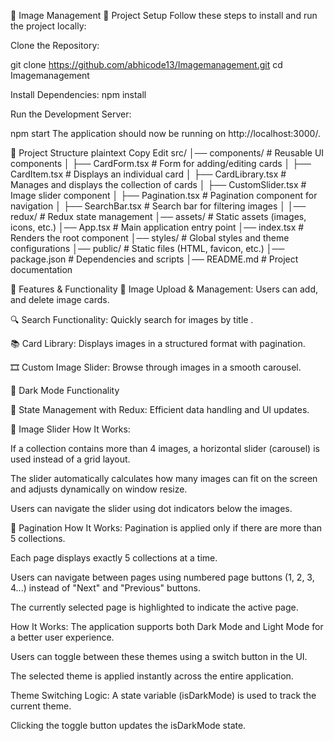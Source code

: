 📌 Image Management
🚀 Project Setup
Follow these steps to install and run the project locally:

Clone the Repository:


git clone https://github.com/abhicode13/Imagemanagement.git
cd Imagemanagement


Install Dependencies:
npm install



Run the Development Server:

npm start
The application should now be running on http://localhost:3000/.




📁 Project Structure
plaintext
Copy
Edit
src/
│── components/        # Reusable UI components
│   ├── CardForm.tsx       # Form for adding/editing cards
│   ├── CardItem.tsx       # Displays an individual card
│   ├── CardLibrary.tsx    # Manages and displays the collection of cards
│   ├── CustomSlider.tsx   # Image slider component
│   ├── Pagination.tsx     # Pagination component for navigation
│   ├── SearchBar.tsx      # Search bar for filtering images
│
│── redux/             # Redux state management
│── assets/            # Static assets (images, icons, etc.)
│── App.tsx            # Main application entry point
│── index.tsx          # Renders the root component
│── styles/            # Global styles and theme configurations
│── public/            # Static files (HTML, favicon, etc.)
│── package.json       # Dependencies and scripts
│── README.md          # Project documentation






🌟 Features & Functionality
📌 Image Upload & Management: Users can add, and delete image cards.

🔍 Search Functionality: Quickly search for images by title .

📚 Card Library: Displays images in a structured format with pagination.

🎞️ Custom Image Slider: Browse through images in a smooth carousel.

🌙 Dark Mode Functionality

🔄 State Management with Redux: Efficient data handling and UI updates.

📌 Image Slider
How It Works:

If a collection contains more than 4 images, a horizontal slider (carousel) is used instead of a grid layout.

The slider automatically calculates how many images can fit on the screen and adjusts dynamically on window resize.

Users can navigate the slider using dot indicators below the images.




📖 Pagination
How It Works:
Pagination is applied only if there are more than 5 collections.

Each page displays exactly 5 collections at a time.

Users can navigate between pages using numbered page buttons (1, 2, 3, 4...) instead of "Next" and "Previous" buttons.

The currently selected page is highlighted to indicate the active page.





How It Works:
The application supports both Dark Mode and Light Mode for a better user experience.

Users can toggle between these themes using a switch button in the UI.

The selected theme is applied instantly across the entire application.

Theme Switching Logic:
A state variable (isDarkMode) is used to track the current theme.

Clicking the toggle button updates the isDarkMode state.